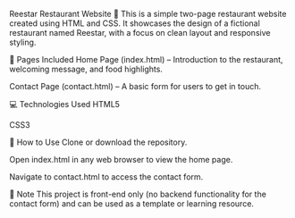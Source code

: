Reestar Restaurant Website 🍴
This is a simple two-page restaurant website created using HTML and CSS. It showcases the design of a fictional restaurant named Reestar, with a focus on clean layout and responsive styling.

🔗 Pages Included
Home Page (index.html) – Introduction to the restaurant, welcoming message, and food highlights.

Contact Page (contact.html) – A basic form for users to get in touch.

💻 Technologies Used
HTML5

CSS3

🚀 How to Use
Clone or download the repository.

Open index.html in any web browser to view the home page.

Navigate to contact.html to access the contact form.

📌 Note
This project is front-end only (no backend functionality for the contact form) and can be used as a template or learning resource.
